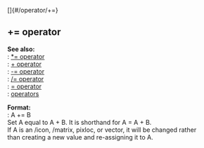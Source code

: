 []{#/operator/+=}    
## += operator    
**See also:**    
:   [\*= operator](/ref/operator/*=.md)    
:   [+ operator](/ref/operator/+.md)    
:   [-= operator](/ref/operator/-=.md)    
:   [/= operator](/ref/operator//=.md)    
:   [= operator](/ref/operator/=.md)    
:   [operators](/ref/operator.md)    
<!-- -->    
**Format:**    
:   A += B    
Set A equal to A + B. It is shorthand for A = A + B.    
If A is an /icon, /matrix, pixloc, or vector, it will be changed rather    
than creating a new value and re-assigning it to A.  